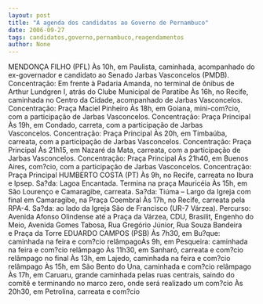 ```yaml
---
layout: post
title: "A agenda dos candidatos ao Governo de Pernambuco"
date: 2006-09-27
tags: candidatos,governo,pernambuco,reagendamentos
author: None
---
```


MENDONÇA FILHO (PFL)
Às 10h, em Paulista, caminhada, acompanhado do ex-governador e candidato ao Senado Jarbas Vasconcelos (PMDB). Concentração: Em frente à Padaria Amanda, no terminal de ônibus de Arthur Lundgren I, atrás do Clube Municipal de Paratibe
Às 16h,&nbsp;no Recife, caminhada&nbsp;no Centro da Cidade, acompanhado de Jarbas&nbsp;Vasconcelos. Concentração: Praça Maciel Pinheiro
Às 18h, em Goiana, mini-com?cio, com a participação de Jarbas Vasconcelos. Concentração: Praça Principal
Às 19h,&nbsp;em Condado, carreta, com a participação de Jarbas Vasconcelos.&nbsp;Concentração: Praça Principal 
Às 20h,&nbsp;em Timbaúba, carreata, com a participação de&nbsp;Jarbas Vasconcelos. Concentração: Praça Principal 
Às 21h15, em Nazaré da Mata, carreata, com a participação de Jarbas Vasconcelos. Concentração: Praça Principal
Às 21h40, em Buenos Aires, com?cio, com a participação de Jarbas Vasconcelos.&nbsp;Concentração: Praça Principal
HUMBERTO COSTA (PT)
Às 9h, no Recife, carreata no Ibura e Ipsep. Sa?da: Lagoa Encantada. Termina na praça Mauricéia
Às 15h, em São Lourenço e Camaragibe, carreata. Sa?da: Tiúma – Largo da Igreja com final em Camaragibe, na Praça Coembral 
Às 17h, no Recife, carreata pela RPA-4. Sa?da: ao lado da Igreja São de Francisco (UR-7 Várzea). Percurso: Avenida Afonso Olindense até a Praça da Várzea, CDU, Brasilit, Engenho do Meio, Avenida Gomes Tabosa, Rua Gregório Júnior, Rua Souza Bandeira e&nbsp;Praça da Torre 
EDUARDO CAMPOS (PSB)
Às 7h30, em Bu?que: caminhada na feira e com?cio relâmpagoÀs 9h, em Pesqueira: caminhada na feira e com?cio relâmpago 
Às 11h30, em Sanharó, carreata e com?cio relâmpago no final
Às 13h, em Lajedo, caminhada na feira e com?cio relâmpago 
Às 15h, em São Bento do Una, caminhada e com?cio relâmpago
Às 17h, em Caruaru, grande caminhada pelas ruas centrais, saindo do comitê e terminando no marco zero, onde será realizado um com?cio 
Às 20h30, em Petrolina, carreata e com?cio  